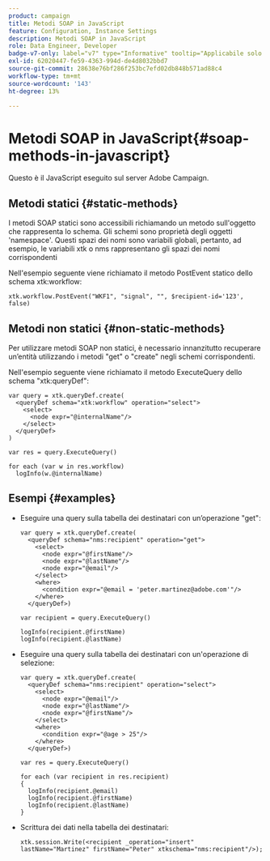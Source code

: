 ```yaml
---
product: campaign
title: Metodi SOAP in JavaScript
feature: Configuration, Instance Settings
description: Metodi SOAP in JavaScript
role: Data Engineer, Developer
badge-v7-only: label="v7" type="Informative" tooltip="Applicabile solo a Campaign Classic v7"
exl-id: 62020447-fe59-4363-994d-de4d8032bbd7
source-git-commit: 28638e76bf286f253bc7efd02db848b571ad88c4
workflow-type: tm+mt
source-wordcount: '143'
ht-degree: 13%

---
```


# Metodi SOAP in JavaScript{#soap-methods-in-javascript}

Questo è il JavaScript eseguito sul server Adobe Campaign.

## Metodi statici {#static-methods}

I metodi SOAP statici sono accessibili richiamando un metodo sull&#39;oggetto che rappresenta lo schema. Gli schemi sono proprietà degli oggetti &#39;namespace&#39;. Questi spazi dei nomi sono variabili globali, pertanto, ad esempio, le variabili xtk o nms rappresentano gli spazi dei nomi corrispondenti

Nell&#39;esempio seguente viene richiamato il metodo PostEvent statico dello schema xtk:workflow:

```
xtk.workflow.PostEvent("WKF1", "signal", "", $recipient-id='123', false) 
```

## Metodi non statici {#non-static-methods}

Per utilizzare metodi SOAP non statici, è necessario innanzitutto recuperare un’entità utilizzando i metodi &quot;get&quot; o &quot;create&quot; negli schemi corrispondenti.

Nell&#39;esempio seguente viene richiamato il metodo ExecuteQuery dello schema &quot;xtk:queryDef&quot;:

```
var query = xtk.queryDef.create(
  <queryDef schema="xtk:workflow" operation="select">
    <select>
      <node expr="@internalName"/>
    </select>
  </queryDef>
)

var res = query.ExecuteQuery()

for each (var w in res.workflow) 
  logInfo(w.@internalName)
```

## Esempi {#examples}

* Eseguire una query sulla tabella dei destinatari con un’operazione &quot;get&quot;:

  ```
  var query = xtk.queryDef.create(  
    <queryDef schema="nms:recipient" operation="get">    
      <select>      
        <node expr="@firstName"/>      
        <node expr="@lastName"/>      
        <node expr="@email"/>    
      </select>    
      <where>      
        <condition expr="@email = 'peter.martinez@adobe.com'"/>    
      </where>  
    </queryDef>)
  
  var recipient = query.ExecuteQuery()
  
  logInfo(recipient.@firstName)
  logInfo(recipient.@lastName)
  ```

* Eseguire una query sulla tabella dei destinatari con un&#39;operazione di selezione:

  ```
  var query = xtk.queryDef.create(  
    <queryDef schema="nms:recipient" operation="select">    
      <select>      
        <node expr="@email"/>      
        <node expr="@lastName"/>      
        <node expr="@firstName"/>    
      </select>    
      <where>      
        <condition expr="@age > 25"/>    
      </where>    
    </queryDef>)
  
  var res = query.ExecuteQuery()
  
  for each (var recipient in res.recipient) 
  {  
    logInfo(recipient.@email)  
    logInfo(recipient.@firstName)  
    logInfo(recipient.@lastName)
  }
  ```

* Scrittura dei dati nella tabella dei destinatari:

  ```
  xtk.session.Write(<recipient _operation="insert" lastName="Martinez" firstName="Peter" xtkschema="nms:recipient"/>);
  ```
